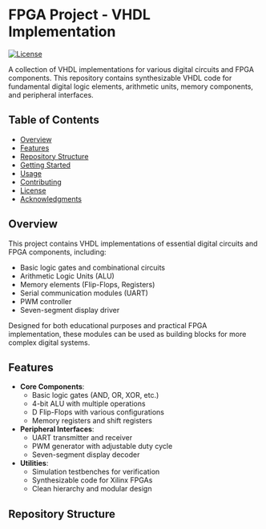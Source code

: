 # FPGA Project - VHDL Implementation

[![License](https://img.shields.io/badge/License-MIT-blue.svg)](https://opensource.org/licenses/MIT)

A collection of VHDL implementations for various digital circuits and FPGA components. This repository contains synthesizable VHDL code for fundamental digital logic elements, arithmetic units, memory components, and peripheral interfaces.

## Table of Contents
- [Overview](#overview)
- [Features](#features)
- [Repository Structure](#repository-structure)
- [Getting Started](#getting-started)
- [Usage](#usage)
- [Contributing](#contributing)
- [License](#license)
- [Acknowledgments](#acknowledgments)

## Overview
This project contains VHDL implementations of essential digital circuits and FPGA components, including:
- Basic logic gates and combinational circuits
- Arithmetic Logic Units (ALU)
- Memory elements (Flip-Flops, Registers)
- Serial communication modules (UART)
- PWM controller
- Seven-segment display driver

Designed for both educational purposes and practical FPGA implementation, these modules can be used as building blocks for more complex digital systems.

## Features
- **Core Components**:
  - Basic logic gates (AND, OR, XOR, etc.)
  - 4-bit ALU with multiple operations
  - D Flip-Flops with various configurations
  - Memory registers and shift registers
- **Peripheral Interfaces**:
  - UART transmitter and receiver
  - PWM generator with adjustable duty cycle
  - Seven-segment display decoder
- **Utilities**:
  - Simulation testbenches for verification
  - Synthesizable code for Xilinx FPGAs
  - Clean hierarchy and modular design

## Repository Structure
